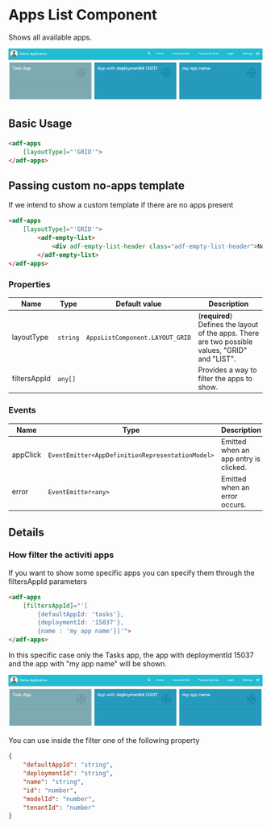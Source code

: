 # Apps List Component

Shows all available apps.

![how-filter-apps](docassets/images/how-filter-apps.png)

## Basic Usage

```html
<adf-apps 
    [layoutType]="'GRID'">
</adf-apps>
```

## Passing custom no-apps template

If we intend to show a custom template if there are no apps present

```html
<adf-apps
    [layoutType]="'GRID'">
        <adf-empty-list>
            <div adf-empty-list-header class="adf-empty-list-header">No apps present</div>
        </adf-empty-list>
</adf-apps>
```

### Properties

| Name | Type | Default value | Description |
| ---- | ---- | ------------- | ----------- |
| layoutType | `string` | `AppsListComponent.LAYOUT_GRID` | (**required**) Defines the layout of the apps. There are two possible values, "GRID" and "LIST". |
| filtersAppId | `any[]` |  | Provides a way to filter the apps to show.  |

### Events

| Name | Type | Description |
| ---- | ---- | ----------- |
| appClick | `EventEmitter<AppDefinitionRepresentationModel>` | Emitted when an app entry is clicked. |
| error | `EventEmitter<any>` | Emitted when an error occurs. |

## Details

### How filter the activiti apps

If you want to show some specific apps you can specify them through the filtersAppId parameters

```html
<adf-apps 
    [filtersAppId]="'[
        {defaultAppId: 'tasks'}, 
        {deploymentId: '15037'}, 
        {name : 'my app name'}]'">
</adf-apps>
```

In this specific case only the Tasks app, the app with deploymentId 15037 and the app with "my app name" will be shown.

![how-filter-apps](docassets/images/how-filter-apps.png)

You can use inside the filter one of the following property 

```json
{ 
    "defaultAppId": "string", 
    "deploymentId": "string", 
    "name": "string", 
    "id": "number", 
    "modelId": "number",
    "tenantId": "number"
}
```

